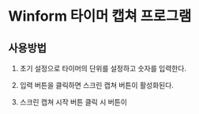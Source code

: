 # Winform 타이머 캡쳐 프로그램

## 사용방법
1. 초기 설정으로 타이머의 단위를 설정하고 숫자를 입력한다.  

2. 입력 버튼을 클릭하면 스크린 캡쳐 버튼이 활성화된다.  

3. 스크린 캡쳐 시작 버튼 클릭 시 버튼이 

